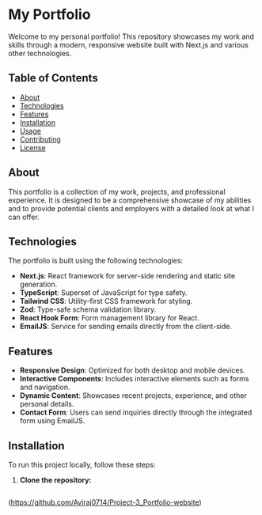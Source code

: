 # My Portfolio

Welcome to my personal portfolio! This repository showcases my work and skills through a modern, responsive website built with Next.js and various other technologies.

## Table of Contents

- [About](#about)
- [Technologies](#technologies)
- [Features](#features)
- [Installation](#installation)
- [Usage](#usage)
- [Contributing](#contributing)
- [License](#license)

## About

This portfolio is a collection of my work, projects, and professional experience. It is designed to be a comprehensive showcase of my abilities and to provide potential clients and employers with a detailed look at what I can offer.

## Technologies

The portfolio is built using the following technologies:

- **Next.js**: React framework for server-side rendering and static site generation.
- **TypeScript**: Superset of JavaScript for type safety.
- **Tailwind CSS**: Utility-first CSS framework for styling.
- **Zod**: Type-safe schema validation library.
- **React Hook Form**: Form management library for React.
- **EmailJS**: Service for sending emails directly from the client-side.

## Features

- **Responsive Design**: Optimized for both desktop and mobile devices.
- **Interactive Components**: Includes interactive elements such as forms and navigation.
- **Dynamic Content**: Showcases recent projects, experience, and other personal details.
- **Contact Form**: Users can send inquiries directly through the integrated form using EmailJS.

## Installation

To run this project locally, follow these steps:

1. **Clone the repository:**

   ```bash
  (https://github.com/Aviraj0714/Project-3_Portfolio-website)
